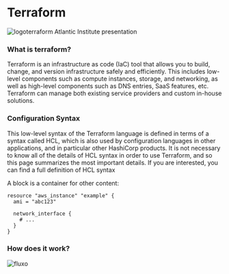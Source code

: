 # Terraform
![logoterraform](https://4matt.com.br/wp-content/uploads/2020/09/TerraForm-Logo-2.png)
Atlantic Institute presentation

### What is terraform?

Terraform is an infrastructure as code (IaC) tool that allows you to build, change, and version infrastructure safely and efficiently. This includes low-level components such as compute instances, storage, and networking, as well as high-level components such as DNS entries, SaaS features, etc. Terraform can manage both existing service providers and custom in-house solutions.

### Configuration Syntax

This low-level syntax of the Terraform language is defined in terms of a syntax called HCL, which is also used by configuration languages in other applications, and in particular other HashiCorp products. It is not necessary to know all of the details of HCL syntax in order to use Terraform, and so this page summarizes the most important details. If you are interested, you can find a full definition of HCL syntax

A block is a container for other content:

```
resource "aws_instance" "example" {
  ami = "abc123"

  network_interface {
    # ...
  }
}
```

### How does it work?

![fluxo](https://drek4537l1klr.cloudfront.net/winkler/v-8/Figures/02_10.png)
